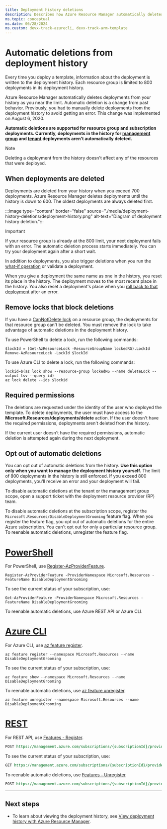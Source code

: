 ```yaml
---
title: Deployment history deletions
description: Describes how Azure Resource Manager automatically deletes deployments from the deployment history. Deployments are deleted when the history is close to exceeding the limit of 800.
ms.topic: conceptual
ms.date: 06/28/2024
ms.custom: devx-track-azurecli, devx-track-arm-template
---
```


# Automatic deletions from deployment history

Every time you deploy a template, information about the deployment is written to the deployment history. Each resource group is limited to 800 deployments in its deployment history.

Azure Resource Manager automatically deletes deployments from your history as you near the limit. Automatic deletion is a change from past behavior. Previously, you had to manually delete deployments from the deployment history to avoid getting an error. This change was implemented on August 6, 2020.

**Automatic deletions are supported for resource group and subscription deployments. Currently, deployments in the history for [management group](deploy-to-management-group.md) and [tenant](deploy-to-tenant.md) deployments aren't automatically deleted.**

> [!NOTE]
> Deleting a deployment from the history doesn't affect any of the resources that were deployed.

## When deployments are deleted

Deployments are deleted from your history when you exceed 700 deployments. Azure Resource Manager deletes deployments until the history is down to 600. The oldest deployments are always deleted first.

:::image type="content" border="false" source="./media/deployment-history-deletions/deployment-history.png" alt-text="Diagram of deployment history deletion.":::

> [!IMPORTANT]
> If your resource group is already at the 800 limit, your next deployment fails with an error. The automatic deletion process starts immediately. You can try your deployment again after a short wait.

In addition to deployments, you also trigger deletions when you run the [what-if operation](./deploy-what-if.md) or validate a deployment.

When you give a deployment the same name as one in the history, you reset its place in the history. The deployment moves to the most recent place in the history. You also reset a deployment's place when you [roll back to that deployment](rollback-on-error.md) after an error.

## Remove locks that block deletions

If you have a [CanNotDelete lock](../management/lock-resources.md) on a resource group, the deployments for that resource group can't be deleted. You must remove the lock to take advantage of automatic deletions in the deployment history.

To use PowerShell to delete a lock, run the following commands:

```azurepowershell-interactive
$lockId = (Get-AzResourceLock -ResourceGroupName lockedRG).LockId
Remove-AzResourceLock -LockId $lockId
```

To use Azure CLI to delete a lock, run the following commands:

```azurecli-interactive
lockid=$(az lock show --resource-group lockedRG --name deleteLock --output tsv --query id)
az lock delete --ids $lockid
```

## Required permissions

The deletions are requested under the identity of the user who deployed the template. To delete deployments, the user must have access to the **Microsoft.Resources/deployments/delete** action. If the user doesn't have the required permissions, deployments aren't deleted from the history.

If the current user doesn't have the required permissions, automatic deletion is attempted again during the next deployment.

## Opt out of automatic deletions

You can opt out of automatic deletions from the history. **Use this option only when you want to manage the deployment history yourself.** The limit of 800 deployments in the history is still enforced. If you exceed 800 deployments, you'll receive an error and your deployment will fail.

To disable automatic deletions at the tenant or the management group scope, open a support ticket with the deployment resource provider (RP) team.

To disable automatic deletions at the subscription scope, register the `Microsoft.Resources/DisableDeploymentGrooming` feature flag. When you register the feature flag, you opt out of automatic deletions for the entire Azure subscription. You can't opt out for only a particular resource group. To reenable automatic deletions, unregister the feature flag.

# [PowerShell](#tab/azure-powershell)

For PowerShell, use [Register-AzProviderFeature](/powershell/module/az.resources/Register-AzProviderFeature).

```azurepowershell-interactive
Register-AzProviderFeature -ProviderNamespace Microsoft.Resources -FeatureName DisableDeploymentGrooming
```

To see the current status of your subscription, use:

```azurepowershell-interactive
Get-AzProviderFeature -ProviderNamespace Microsoft.Resources -FeatureName DisableDeploymentGrooming
```

To reenable automatic deletions, use Azure REST API or Azure CLI.

# [Azure CLI](#tab/azure-cli)

For Azure CLI, use [az feature register](/cli/azure/feature#az-feature-register).

```azurecli-interactive
az feature register --namespace Microsoft.Resources --name DisableDeploymentGrooming
```

To see the current status of your subscription, use:

```azurecli-interactive
az feature show --namespace Microsoft.Resources --name DisableDeploymentGrooming
```

To reenable automatic deletions, use [az feature unregister](/cli/azure/feature#az-feature-unregister).

```azurecli-interactive
az feature unregister --namespace Microsoft.Resources --name DisableDeploymentGrooming
```

# [REST](#tab/rest)

For REST API, use [Features - Register](/rest/api/resources/features/register).

```rest
POST https://management.azure.com/subscriptions/{subscriptionId}/providers/Microsoft.Features/providers/Microsoft.Resources/features/DisableDeploymentGrooming/register?api-version=2015-12-01
```

To see the current status of your subscription, use:

```rest
GET https://management.azure.com/subscriptions/{subscriptionId}/providers/Microsoft.Features/providers/Microsoft.Resources/features/DisableDeploymentGrooming/register?api-version=2015-12-01
```

To reenable automatic deletions, use [Features - Unregister](/rest/api/resources/features/unregister)

```rest
POST https://management.azure.com/subscriptions/{subscriptionId}/providers/Microsoft.Features/providers/Microsoft.Resources/features/DisableDeploymentGrooming/unregister?api-version=2015-12-01
```

---

## Next steps

* To learn about viewing the deployment history, see [View deployment history with Azure Resource Manager](deployment-history.md).
